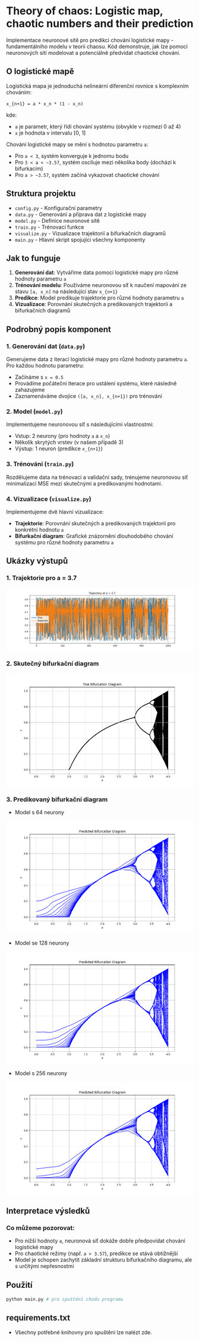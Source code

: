 # Theory of chaos: Logistic map, chaotic numbers and their prediction

Implementace neuronové sítě pro predikci chování logistické mapy - fundamentálního modelu v teorii chaosu. Kód demonstruje, jak lze pomocí neuronových sítí modelovat a potenciálně předvídat chaotické chování.

## O logistické mapě

Logistická mapa je jednoduchá nelineární diferenční rovnice s komplexním chováním:

```
x_{n+1} = a * x_n * (1 - x_n)
```

kde:
- `a` je parametr, který řídí chování systému (obvykle v rozmezí 0 až 4)
- `x` je hodnota v intervalu [0, 1]

Chování logistické mapy se mění s hodnotou parametru `a`:
- Pro `a < 3`, systém konverguje k jednomu bodu
- Pro `3 < a < ~3.57`, systém osciluje mezi několika body (dochází k bifurkacím)
- Pro `a > ~3.57`, systém začíná vykazovat chaotické chování

## Struktura projektu

- `config.py` - Konfigurační parametry
- `data.py` - Generování a příprava dat z logistické mapy
- `model.py` - Definice neuronové sítě
- `train.py` - Trénovací funkce
- `visualize.py` - Vizualizace trajektorií a bifurkačních diagramů
- `main.py` - Hlavní skript spojující všechny komponenty

## Jak to funguje

1. **Generování dat**: Vytváříme data pomocí logistické mapy pro různé hodnoty parametru `a`
2. **Trénování modelu**: Používáme neuronovou síť k naučení mapování ze stavu `[a, x_n]` na následující stav `x_{n+1}`
3. **Predikce**: Model predikuje trajektorie pro různé hodnoty parametru `a`
4. **Vizualizace**: Porovnání skutečných a predikovaných trajektorií a bifurkačních diagramů


## Podrobný popis komponent

### 1. Generování dat (`data.py`)
Generujeme data z iterací logistické mapy pro různé hodnoty parametru `a`. Pro každou hodnotu parametru:
- Začínáme s `x = 0.5`
- Provádíme počáteční iterace pro ustálení systému, které následně zahazujeme
- Zaznamenáváme dvojice `([a, x_n], x_{n+1})` pro trénování

### 2. Model (`model.py`)
Implementujeme neuronovou síť s následujícími vlastnostmi:
- Vstup: 2 neurony (pro hodnoty `a` a `x_n`)
- Několik skrytých vrstev (v našem případě 3)
- Výstup: 1 neuron (predikce `x_{n+1}`)

### 3. Trénování (`train.py`)
Rozdělujeme data na trénovací a validační sady, trénujeme neuronovou síť minimalizací MSE mezi skutečnými a predikovanými hodnotami.

### 4. Vizualizace (`visualize.py`)
Implementujeme dvě hlavní vizualizace:
- **Trajektorie**: Porovnání skutečných a predikovaných trajektorií pro konkrétní hodnotu `a`
- **Bifurkační diagram**: Grafické znázornění dlouhodobého chování systému pro různé hodnoty parametru `a`

## Ukázky výstupů

### 1. Trajektorie pro a = 3.7
![](/Theory%20of%20chaos/screens/trajectory.png)

### 2. Skutečný bifurkační diagram
![](/Theory%20of%20chaos/screens/original_diagram.png)

### 3. Predikovaný bifurkační diagram
- Model s 64 neurony

![](/Theory%20of%20chaos/screens/64_model.png)

- Model se 128 neurony

![](/Theory%20of%20chaos/screens/128_model.png)

- Model s 256 neurony

![](/Theory%20of%20chaos/screens/256_model.png)

## Interpretace výsledků

### Co můžeme pozorovat:
- Pro nižší hodnoty `a`, neuronová síť dokáže dobře předpovídat chování logistické mapy
- Pro chaotické režimy (např. `a > 3.57`), predikce se stává obtížnější
- Model je schopen zachytit základní strukturu bifurkačního diagramu, ale s určitými nepřesnostmi

## **Použití**
```python
python main.py # pro spuštění chodu programu
```

## **requirements.txt**
- Všechny potřebné knihovny pro spuštění lze nalézt zde.
